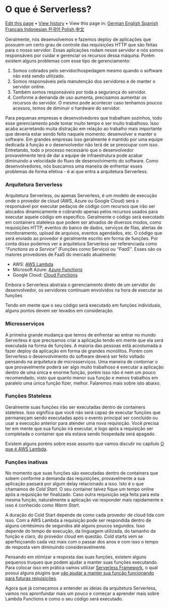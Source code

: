 # O que é Serverless?

[Edit this page](https://github.com/AnomalyInnovations/serverless-stack-com/edit/master/_chapters/pt/what-is-serverless.md) • [View history](https://github.com/AnomalyInnovations/serverless-stack-com/commits/master/_chapters/pt/what-is-serverless.md) • View this page in: [German ](https://serverless-stack.com/chapters/de/what-is-serverless.html)[English ](https://serverless-stack.com/chapters/what-is-serverless.html)[Spanish ](https://serverless-stack.com/chapters/es/what-is-serverless.html)[Français ](https://serverless-stack.com/chapters/fr/what-is-serverless.html)[Indonesian ](https://serverless-stack.com/chapters/id/what-is-serverless.html)[한국어 ](https://serverless-stack.com/chapters/ko/what-is-serverless.html)[Polish ](https://serverless-stack.com/chapters/pl/what-is-serverless.html)[中文](https://serverless-stack.com/chapters/zh/what-is-serverless.html)

Geralmente, nós desenvolvemos e fazemos deploy de aplicações que possuem um certo grau de controle das requisições HTTP que são feitas para o nosso servidor. Essas aplicações rodam nesse servidor e nós somos responsáveis por cuidar e gerenciar os recursos dessa máquina. Porém existem alguns problemas com esse tipo de gerenciamento:

1. Somos cobrados pelo servidor/hospedagem mesmo quando o software não está sendo utilizado.
2. Somos responsáveis pela manutenção dos servidores e de manter o servidor online.
3. Também somos responsáveis por toda a segurança do servidor.
4. Conforme a demanda de uso aumenta, precisamos aumentar os recursos do servidor. O mesmo pode acontecer caso tenhamos poucos acessos, temos de diminuir o hardware do servidor.

Para pequenas empresas e desenvolvedores que trabalham sozinhos, todo esse gerenciamento pode tomar muito tempo e ser muito trabalhoso. Isso acaba acarretando muita distração em relação ao trabalho mais importante que deveria estar sendo feito naquele momento: desenvolver e manter o software. Em grandes empresas isso geralmente é mantido por uma equipe dedicada à função e o desenvolvedor não terá de se preocupar com isso. Entretando, todo o processo necessário que o desenvolvedor provavelmente terá de dar a equipe de infraestrutura pode acabar diminuindo a velocidade do fluxo de desenvolvimento do software. Como desenvolvedores, nós buscamos uma maneira de enfrentar esses problemas de forma efetiva - é ai que entra a arquitetura Serverless.

### Arquitetura Serverless

Arquitetura Serverless, ou apenas Serverless, é um modelo de execução onde o provedor de cloud (AWS, Azure ou Google Cloud) será o responsável por executar pedaços de código com recursos que irão ser alocados dinamicamente e cobrando apenas pelos recursos usados para executar aquele código em específico. Geralmente o código será executado em containers stateless que podem ser ativados de diversos modos, como requisições HTTP, eventos do banco de dados, serviços de filas, alertas de monitoramento, upload de arquivos, eventos agendados, etc. O código que será enviado ao provedor é geralmente escrito em forma de funções. Por conta disso podemos ver a arquitetura Serverless ser referenciada como *“Functions as a Service”* (Funções como Serviço) ou *“FaaS”*. Esses são os maiores provedores de FaaS do mercado atualmente:

- AWS: [AWS Lambda](https://aws.amazon.com/lambda/)
- Microsoft Azure: [Azure Functions](https://azure.microsoft.com/en-us/services/functions/)
- Google Cloud: [Cloud Functions](https://cloud.google.com/functions/)

Embora o Serverless abstraia o gerenciamento direto de um servidor do desenvolvedor, os servidores continuam envolvidos na hora de executar as funções

Tendo em mente que o seu código será executado em funções individuais, alguns pontos devem ser levados em consideração.

### Microsserviços

A primeira grande mudança que temos de enfrentar ao entrar no mundo Serverless é que precisamos criar a aplicação tendo em mente que ela será executada na forma de funções. A maioria das pessoas está acostumada a fazer deploy da aplicação em forma de grandes monólitos. Porém com Serverless o desenvolvimento do software deverá ser feito voltado pensando na arquitetura de microsserviços. Uma maneira de contornar o que provavelmente poderá ser algo muito trabalhoso é executar a aplicação dentro de uma única e enorme função, porém isso não é nem um pouco recomendado, visto que quanto menor sua função e menos trabalhos em paralelo uma única função fizer, melhor. Falaremos mais sobre isto abaixo.

### Funções Stateless

Geralmente suas funções irão ser executadas dentro de containers stateless. Isso significa que você não será capaz de executar funções que permaneçam sendo executadas após o evento principal ser concluído ou usar a execução anterior para atender uma nova requisição. Você precisa ter em mente que sua função irá executar, e logo após a requisição ser completada o container que ela estava sendo hospedada será apagado.

Existem alguns poréns sobre esse assunto que vamos discutir no capítulo [O que é AWS Lambda](https://serverless-stack.com/chapters/what-is-aws-lambda.html).

### Funções inativas

No momento que suas funções são executadas dentro de containers que sobem conforme a demanda das requisições, provavelmente a sua aplicação passará por algum delay relacionado a isso. Isto é o que chamamos de *Cold Start*. O seu container talvez fique um tempo online após a requisição ter finalizado. Caso outra requisição seja feita para esta mesma função, naturalmente a aplicação vai responder mais rapidamente e isso é conhecido como *Warm Start*.

A duração do Cold Start depende de como cada provedor de cloud lida com isso. Com a AWS Lambda a requisição pode ser respondida dentro de alguns centésimos de segundos até alguns poucos segundos. Isso depende do tempo de execução, da linguagem utilizada, do tamanho da função e claro, do provedor cloud em questão. Cold starts vem se aperfeiçoando cada vez mais com o passar dos anos e com isso o tempo de resposta vem diminuindo consideravelmente.

Pensando em otimizar a resposta das suas funções, existem alguns pequenos truques que podem ajudar a manter suas funções executando. Para colocar isso em prática vamos utilizar [Serverless Framework](https://serverless.com/), o qual possui alguns plugins que [vão ajudar a manter sua função funcionando para futuras requisições](https://github.com/FidelLimited/serverless-plugin-warmup).

Agora que já começamos a entender as ideias da arquitetura Serverless, vamos nos apronfundar mais um pouco e começar a aprender mais sobre Lambda Functions e como o seu código será executado.
